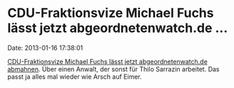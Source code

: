 CDU-Fraktionsvize Michael Fuchs lässt jetzt abgeordnetenwatch.de \...
=====================================================================

Date: 2013-01-16 17:38:01

[CDU-Fraktionsvize Michael Fuchs lässt jetzt abgeordnetenwatch.de
abmahnen](http://blog.abgeordnetenwatch.de/2013/01/16/michael-fuchs-geht-juristisch-gegen-abgeordnetenwatch-de-vor/).
Über einen Anwalt, der sonst für Thilo Sarrazin arbeitet. Das passt ja
alles mal wieder wie Arsch auf Eimer.
